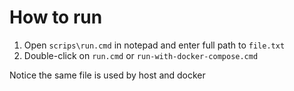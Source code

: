 ﻿# How to run

1. Open `scrips\run.cmd` in notepad and enter full path to `file.txt`
2. Double-click on `run.cmd` or `run-with-docker-compose.cmd`

Notice the same file is used by host and docker